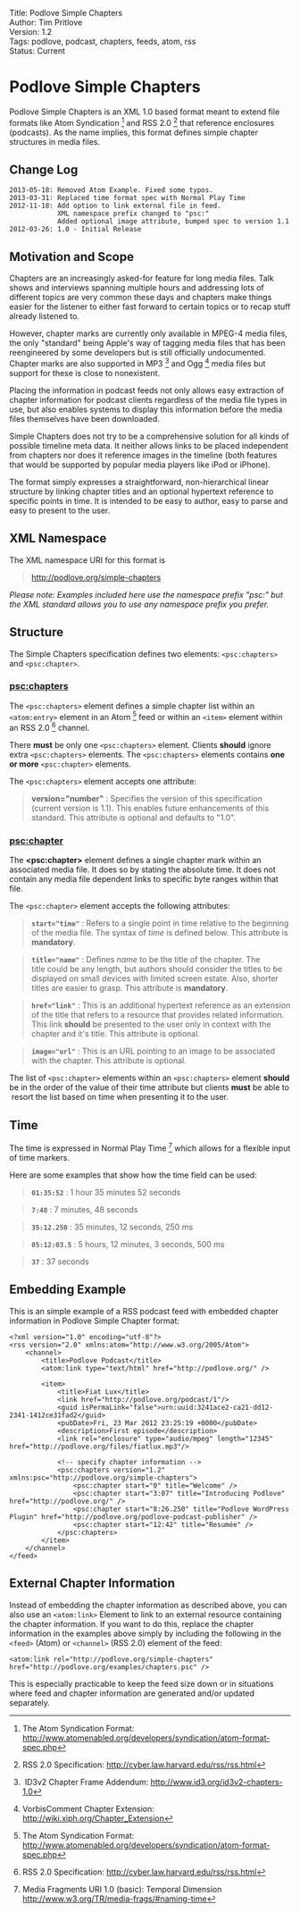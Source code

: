 Title: Podlove Simple Chapters  
Author: Tim Pritlove  
Version: 1.2  
Tags: podlove, podcast, chapters, feeds, atom, rss  
Status: Current  

# Podlove Simple Chapters #

Podlove Simple Chapters is an XML 1.0 based format meant to extend file formats like Atom Syndication [^ATOM] and RSS 2.0 [^RSS2]  that reference enclosures (podcasts). As the name implies, this format defines simple chapter structures in media files.

## Change Log ##

    2013-05-18: Removed Atom Example. Fixed some typos.
    2013-03-31: Replaced time format spec with Normal Play Time
    2012-11-18: Add option to link external file in feed.
                XML namespace prefix changed to "psc:"
                Added optional image attribute, bumped spec to version 1.1
    2012-03-26: 1.0 - Initial Release

## Motivation and Scope ##

Chapters are an increasingly asked-for feature for long media files. Talk shows and interviews spanning multiple hours and addressing lots of different topics are very common these days and chapters make things easier for the listener to either fast forward to certain topics or to recap stuff already listened to.

However, chapter marks are currently only available in MPEG-4 media files, the only "standard" being Apple's way of tagging media files that has been reengineered by some developers but is still officially undocumented. Chapter marks are also supported in MP3 [^ID3CHAPTERS] and Ogg [^OGGCHAPTERS] media files but support for these is close to nonexistent.

Placing the information in podcast feeds not only allows easy extraction of chapter information for podcast clients regardless of the media file types in use, but also enables systems to display this information before the media files themselves have been downloaded.

Simple Chapters does not try to be a comprehensive solution for all kinds of possible timeline meta data. It neither allows links to be placed independent from chapters nor does it reference images in the timeline (both features that would be supported by popular media players like iPod or iPhone).

The format simply expresses a straightforward, non-hierarchical linear structure by linking chapter titles and an optional hypertext reference to specific points in time. It is intended to be easy to author, easy to parse and easy to present to the user.

## XML Namespace ##

The XML namespace URI for this format is

>    http://podlove.org/simple-chapters

*Please note: Examples included here use the namespace prefix "psc:" but the XML standard allows you to use any namespace prefix you prefer.*

## Structure ##

The Simple Chapters specification defines two elements: `<psc:chapters>` and `<psc:chapter>`.

### <psc:chapters> ###

The `<psc:chapters>` element defines a simple chapter list within an `<atom:entry>` element in an Atom [^ATOM] feed or within an `<item>`  element within an RSS 2.0 [^RSS2] channel.

There **must** be only one `<psc:chapters>` element. Clients **should** ignore extra `<psc:chapters>` elements. The `<psc:chapters>` elements contains **one or more** `<psc:chapter>` elements.

The `<psc:chapters>` element accepts one attribute:

>**version="number"**
:    Specifies the version of this specification (current version is 1.1). This enables future enhancements of this standard. This attribute is optional and defaults to "1.0".

### <psc:chapter> ###

The <strong>&lt;psc:chapter&gt;</strong> element defines a single chapter mark within an associated media file. It does so by stating the absolute time. It does not contain any media file dependent links to specific byte ranges within that file.

The `<psc:chapter>` element accepts the following attributes:

>**`start="time"`**
:    Refers to a single point in time relative to the beginning of the media file. The syntax of *time* is defined below. This attribute is **mandatory**.

>**`title="name"`**
:    Defines *name* to be the title of the chapter. The title could be any length, but authors should consider the titles to be displayed on small devices with limited screen estate. Also, shorter titles are easier to grasp. This attribute is **mandatory**.

>**`href="link"`**
:    This is an additional hypertext reference as an extension of the title that refers to a resource that provides related information. This link **should** be presented to the user only in context with the chapter and it's title. This attribute is optional.

>**`image="url"`**
:    This is an URL pointing to an image to be associated with the chapter. This attribute is optional.

The list of `<psc:chapter>` elements within an `<psc:chapters>` element **should** be in the order of the value of their time attribute but clients **must** be able to  resort the list based on time when presenting it to the user.

## Time ##

The time is expressed in Normal Play Time [^NPT] which allows for a flexible input of time markers. 

Here are some examples that show how the time field can be used:

>**`01:35:52`**
:    1 hour 35 minutes 52 seconds

>**`7:48`**
:   7 minutes, 48 seconds

>**`35:12.250`**
:    35 minutes, 12 seconds, 250 ms

>**`05:12:03.5`**
:    5 hours, 12 minutes, 3 seconds, 500 ms

>**`37`**
:    37 seconds

## Embedding Example ##


This is an simple example of a RSS podcast feed with embedded chapter information in Podlove Simple Chapter format:

	<?xml version="1.0" encoding="utf-8"?>
	<rss version="2.0" xmlns:atom="http://www.w3.org/2005/Atom">
		<channel>
			<title>Podlove Podcast</title>
			<atom:link type="text/html" href="http://podlove.org/" />
			
			<item>
				<title>Fiat Lux</title>
				<link href="http://podlove.org/podcast/1"/>
				<guid isPermaLink="false">urn:uuid:3241ace2-ca21-dd12-2341-1412ce31fad2</guid>
				<pubDate>Fri, 23 Mar 2012 23:25:19 +0000</pubDate>
				<description>First episode</description>
				<link rel="enclosure" type="audio/mpeg" length="12345" href="http://podlove.org/files/fiatlux.mp3"/>
				
				<!-- specify chapter information -->
				<psc:chapters version="1.2" xmlns:psc="http://podlove.org/simple-chapters">
					<psc:chapter start="0" title="Welcome" />
					<psc:chapter start="3:07" title="Introducing Podlove" href="http://podlove.org/" />
					<psc:chapter start="8:26.250" title="Podlove WordPress Plugin" href="http://podlove.org/podlove-podcast-publisher" />
					<psc:chapter start="12:42" title="Resumée" />
				</psc:chapters>
			</item>
		</channel>
	</feed>

## External Chapter Information ##

Instead of embedding the chapter information as described above, you can also use an `<atom:link>` Element to link to an external resource containing the chapter information. If you want to do this, replace the chapter information in the examples above simply by including the following in the `<feed>` (Atom) or `<channel>` (RSS 2.0) element of the feed:

    <atom:link rel="http://podlove.org/simple-chapters" href="http://podlove.org/examples/chapters.psc" />

This is especially practicable to keep the feed size down or in situations where feed and chapter information are generated and/or updated separately.

[^ATOM]: The Atom Syndication Format: <http://www.atomenabled.org/developers/syndication/atom-format-spec.php>

[^RSS2]: RSS 2.0 Specification: <http://cyber.law.harvard.edu/rss/rss.html>

[^ID3CHAPTERS]: ID3v2 Chapter Frame Addendum: <http://www.id3.org/id3v2-chapters-1.0>

[^OGGCHAPTERS]: VorbisComment Chapter Extension: <http://wiki.xiph.org/Chapter_Extension>

[^NPT]: Media Fragments URI 1.0 (basic): Temporal Dimension <http://www.w3.org/TR/media-frags/#naming-time>
